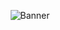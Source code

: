 <p align="center">
<img src="https://user-images.githubusercontent.com/80414685/175834439-94f4ac84-3723-4cba-ada5-561542856e0d.png" alt="Banner">
</p>

